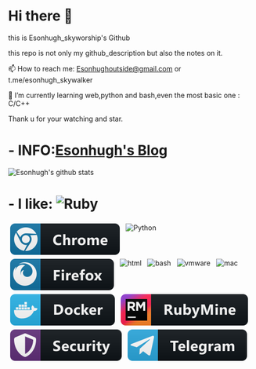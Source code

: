 # Hi there 👋


this is Esonhugh_skyworship's Github 


this repo is not only my github_description but also the notes on it.


📫 How to reach me: Esonhughoutside@gmail.com or t.me/esonhugh_skywalker


🌱 I’m currently learning web,python and bash,even the most basic one : C/C++


Thank u for your watching and star.

# - INFO:[Esonhugh's Blog](https://esonhugh.me/tabs/about)

![Esonhugh's github stats](https://github-readme-stats.vercel.app/api?username=esonhugh&show_icons=true&theme=tokyonight&count_private=true)

# - I like: ![Ruby](https://upload.wikimedia.org/wikipedia/commons/7/73/Ruby_logo.svg)

<p align="left">
  <!-- For more icons please follow  https://github.com/MikeCodesDotNET/ColoredBadges -->
  <img src="https://github.com/MikeCodesDotNET/ColoredBadges/blob/master/svg/dev/misc/chrome.svg" alt"Chrome"  style="vertical-align:top; margin:4px">
  <img src="https://raw.githubusercontent.com/Quadrified/Quadrified/master/assets/svg/dev/languages/python.svg" alt="Python" style="vertical-align:top; margin:4px">
  <img src="https://github.com/MikeCodesDotNET/ColoredBadges/blob/master/svg/dev/misc/firefox.svg" alt="firefox" style="vertical-align:top; margin:4px">
  <img src="https://github.com/Quadrified/Quadrified/blob/master/assets/svg/dev/languages/html.svg" alt="html" style="vertical-align:top; margin:4px">
  <img src="https://github.com/Quadrified/Quadrified/blob/master/assets/svg/dev/tools/bash.svg" alt="bash" style="vertical-align:top; margin:4px">
  <img src="https://github.com/Quadrified/Quadrified/blob/master/assets/svg/dev/tools/vmware.svg" alt="vmware" style="vertical-align:top; margin:4px">
  <img src="https://github.com/Quadrified/Quadrified/blob/master/assets/svg/devices/mac.svg" alt="mac" style="vertical-align:top; margin:4px">
  <img src="https://github.com/MikeCodesDotNET/ColoredBadges/blob/master/svg/dev/tools/docker.svg" alt="docker" style="vertical-align:top; margin:4px">
  <img src="https://github.com/MikeCodesDotNET/ColoredBadges/blob/master/svg/dev/tools/jetbrains_rubymine.svg" alt="rubymine" style="vertical-align:top;margin:4px">
  <img src="https://raw.githubusercontent.com/MikeCodesDotNET/ColoredBadges/master/svg/dev/misc/security.svg" alt="security" style="vertical-align:top;margin:4px">
  <img src="https://raw.githubusercontent.com/MikeCodesDotNET/ColoredBadges/master/svg/social/telegram.svg" alt="telegram" style="vertical-align:top;margin:4px">
</p>
<!--
**Esonhugh/Esonhugh** is a ✨ _special_ ✨ repository because its `README.md` (this file) appears on your GitHub profile.
Here are some ideas to get you started:
- 🔭 I’m currently working on ...
- 🌱 I’m currently learning ...
- 👯 I’m looking to collaborate on ...
- 🤔 I’m looking for help with ...
- 💬 Ask me about ...
- 📫 How to reach me: ...
- 😄 Pronouns: ...
- ⚡ Fun fact: ...
-->
